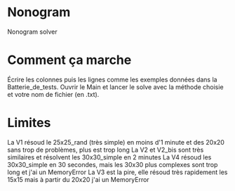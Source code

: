 # Nonogram
Nonogram solver

# Comment ça marche
Écrire les colonnes puis les lignes comme les exemples données dans la Batterie_de_tests.
Ouvrir le Main et lancer le solve avec la méthode choisie et votre nom de fichier (en .txt).

# Limites
La V1 résoud le 25x25_rand (très simple) en moins d'1 minute et des 20x20 sans trop de problèmes, plus est trop long
La V2 et V2_bis sont très similaires et résolvent les 30x30_simple en 2 minutes
La V4 résoud les 30x30_simple en 30 secondes, mais les 30x30 plus complexes sont trop long et j'ai un MemoryError
La V3 est la pire, elle résoud très rapidement les 15x15 mais à partir du 20x20 j'ai un MemoryError
